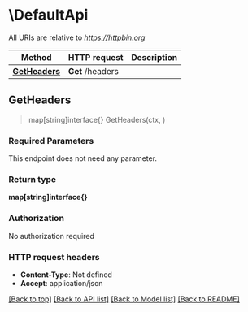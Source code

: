 # \DefaultApi

All URIs are relative to *https://httpbin.org*

Method | HTTP request | Description
------------- | ------------- | -------------
[**GetHeaders**](DefaultApi.md#GetHeaders) | **Get** /headers | 



## GetHeaders

> map[string]interface{} GetHeaders(ctx, )



### Required Parameters

This endpoint does not need any parameter.

### Return type

**map[string]interface{}**

### Authorization

No authorization required

### HTTP request headers

- **Content-Type**: Not defined
- **Accept**: application/json

[[Back to top]](#) [[Back to API list]](../README.md#documentation-for-api-endpoints)
[[Back to Model list]](../README.md#documentation-for-models)
[[Back to README]](../README.md)

